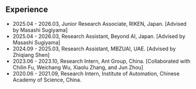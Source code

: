 ## Experience
<ul style="margin:0 0 20px; padding-left:20px;">
  <li><autocolor>2025.04 - 2026.03, Junior Research Associate, <a href="https://aip.riken.jp" style="text-decoration: none;">RIKEN</a>, Japan. [Advised by <a href="https://scholar.google.co.jp/citations?user=GkYIrlIAAAAJ&hl=en" style="text-decoration: none;">Masashi Sugiyama</a>]</autocolor></li>
  <li><autocolor>2025.04 - 2026.03, Research Assistant, <a href="https://beyondai.jp" style="text-decoration: none;">Beyond AI</a>, Japan. [Advised by <a href="https://scholar.google.co.jp/citations?user=GkYIrlIAAAAJ&hl=en" style="text-decoration: none;">Masashi Sugiyama</a>]</autocolor></li>
  <li><autocolor>2024.09 - 2025.03, Research Assistant, <a href="https://mbzuai.ac.ae/" style="text-decoration: none;">MBZUAI</a>, UAE. [Advised by <a href="https://zhiqiangshen.com/" style="text-decoration: none;">Zhiqiang Shen</a>]</autocolor></li>
  <li><autocolor>2023.06 - 2023.10, Research Intern, <a href="https://www.antgroup.com/" style="text-decoration: none;">Ant Group</a>, China. [Collaborated with <a href="https://dblp.org/pid/245/1803.html" style="text-decoration: none;">Chilin Fu</a>, <a href="https://openreview.net/profile?id=~Weichang_Wu1" style="text-decoration: none;">Weichang Wu</a>, <a href="https://scholar.google.com/citations?user=cAz9PToAAAAJ&hl=en" style="text-decoration: none;">Xiaolu Zhang</a>, and <a href="https://scholar.google.com/citations?user=mCVvloEAAAAJ&hl=en" style="text-decoration: none;">Jun Zhou</a>]</autocolor></li>
  <li><autocolor>2020.06 - 2021.09, Research Intern, <a href="http://www.ia.cas.cn/" style="text-decoration: none;">Institute of Automation, Chinese Academy of Science</a>, China.</autocolor></li>
</ul>
